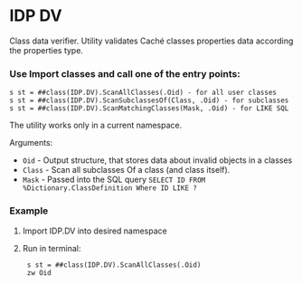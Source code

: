 # IDP DV
Class data verifier. Utility validates Caché classes properties data according the properties type.


### Use Import classes and call one of the entry points: 

    s st = ##class(IDP.DV).ScanAllClasses(.Oid) - for all user classes
    s st = ##class(IDP.DV).ScanSubclassesOf(Class, .Oid) - for subclasses
    s st = ##class(IDP.DV).ScanMatchingClasses(Mask, .Oid) - for LIKE SQL
    
The utility works only in a current namespace.

Arguments:

- `Oid` - Output structure, that stores data about invalid objects in a classes
- `Class` - Scan all subclasses Of a class (and class itself).
- `Mask` - Passed into the SQL query `SELECT ID FROM %Dictionary.ClassDefinition Where ID LIKE ?`

### Example

1. Import IDP.DV into desired namespace
2. Run in terminal:

        s st = ##class(IDP.DV).ScanAllClasses(.Oid)
        zw Oid

    

